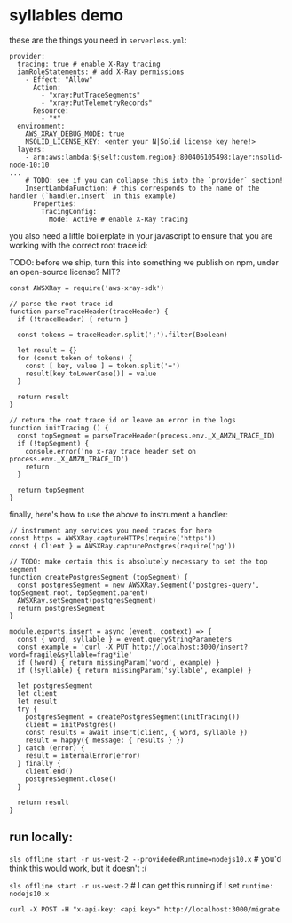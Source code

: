 # syllables demo

these are the things you need in `serverless.yml`:

```
provider:
  tracing: true # enable X-Ray tracing
  iamRoleStatements: # add X-Ray permissions
    - Effect: "Allow"
      Action:
        - "xray:PutTraceSegments"
        - "xray:PutTelemetryRecords"
      Resource:
        - "*"
  environment:
    AWS_XRAY_DEBUG_MODE: true
    NSOLID_LICENSE_KEY: <enter your N|Solid license key here!>
  layers:
    - arn:aws:lambda:${self:custom.region}:800406105498:layer:nsolid-node-10:10
...
    # TODO: see if you can collapse this into the `provider` section!
    InsertLambdaFunction: # this corresponds to the name of the handler (`handler.insert` in this example)
      Properties:
        TracingConfig:
          Mode: Active # enable X-Ray tracing
```

you also need a little boilerplate in your javascript to ensure that you are working with the correct root trace id:

TODO: before we ship, turn this into something we publish on npm, under an open-source license? MIT?
```
const AWSXRay = require('aws-xray-sdk')

// parse the root trace id
function parseTraceHeader(traceHeader) {
  if (!traceHeader) { return }

  const tokens = traceHeader.split(';').filter(Boolean)

  let result = {}
  for (const token of tokens) {
    const [ key, value ] = token.split('=')
    result[key.toLowerCase()] = value
  }

  return result
}

// return the root trace id or leave an error in the logs
function initTracing () {
  const topSegment = parseTraceHeader(process.env._X_AMZN_TRACE_ID)
  if (!topSegment) {
    console.error('no x-ray trace header set on process.env._X_AMZN_TRACE_ID')
    return
  }

  return topSegment
}
```

finally, here's how to use the above to instrument a handler:
```
// instrument any services you need traces for here
const https = AWSXRay.captureHTTPs(require('https'))
const { Client } = AWSXRay.capturePostgres(require('pg'))

// TODO: make certain this is absolutely necessary to set the top segment
function createPostgresSegment (topSegment) {
  const postgresSegment = new AWSXRay.Segment('postgres-query', topSegment.root, topSegment.parent)
  AWSXRay.setSegment(postgresSegment)
  return postgresSegment
}

module.exports.insert = async (event, context) => {
  const { word, syllable } = event.queryStringParameters
  const example = 'curl -X PUT http://localhost:3000/insert?word=fragile&syllable=frag*ile'
  if (!word) { return missingParam('word', example) }
  if (!syllable) { return missingParam('syllable', example) }

  let postgresSegment
  let client
  let result
  try {
    postgresSegment = createPostgresSegment(initTracing())
    client = initPostgres()
    const results = await insert(client, { word, syllable })
    result = happy({ message: { results } })
  } catch (error) {
    result = internalError(error)
  } finally {
    client.end()
    postgresSegment.close()
  }

  return result
}
```

## run locally:
`sls offline start -r us-west-2 --providededRuntime=nodejs10.x` # you'd think this would work, but it doesn't :(

`sls offline start -r us-west-2` # I can get this running if I set `runtime: nodejs10.x`

`curl -X POST -H "x-api-key: <api key>" http://localhost:3000/migrate`

<!--
## test against prod via your personal AWS account (requires feature flag)

### set up a role that gives NodeSource read-only access to your X-Ray traces
1. Navigate to the IAM dashboard in the AWS console.
2. Using the sidebar on the left, you should see `Dashboard`, `Groups`, `Users`, `Roles`, `...`. Select `Roles`.
3. Click `Create role`.
4. Under the `Select type of trusted entity` heading, select `Another AWS account (belonging to you or 3rd party)`
5. You should see `Specify accounts that can use this role`, and an empty `Account ID` input. Enter `800406105498` (this is NodeSource's AWS account identifier.) NB: do not check either of the options (`Require external ID`, `Require MFA`). Finally, click the `Next: Permissions` in the lower-right corner of the browser window.
6. In the search box next to the `Filter policies` dropdown, type `xray`. Next, check the `AWSXrayReadOnlyAccess` policy. Finally, click `Next: Tags` in the lower-right corner of the browser window.
7. Add tags if you want them. Finally, click `Next: Review` in the lower-right corner of the browser window.
8. Enter a `Role name` and `Role description`. Finally, click `Create role` in the lower-right corner of the browser window.
9. You should be back to the `Roles` tab in the IAM dashboard. Find the role created in the last step, and click on the role name. This should take you to the role summary. Copy the `Role ARN` and paste it into the NodeSource for AWS Lambda settings panel.

### deploy
  serverless deploy --verbose --profile personal --region us-west-2

### test the lambda
  serverless invoke --function hello
-->